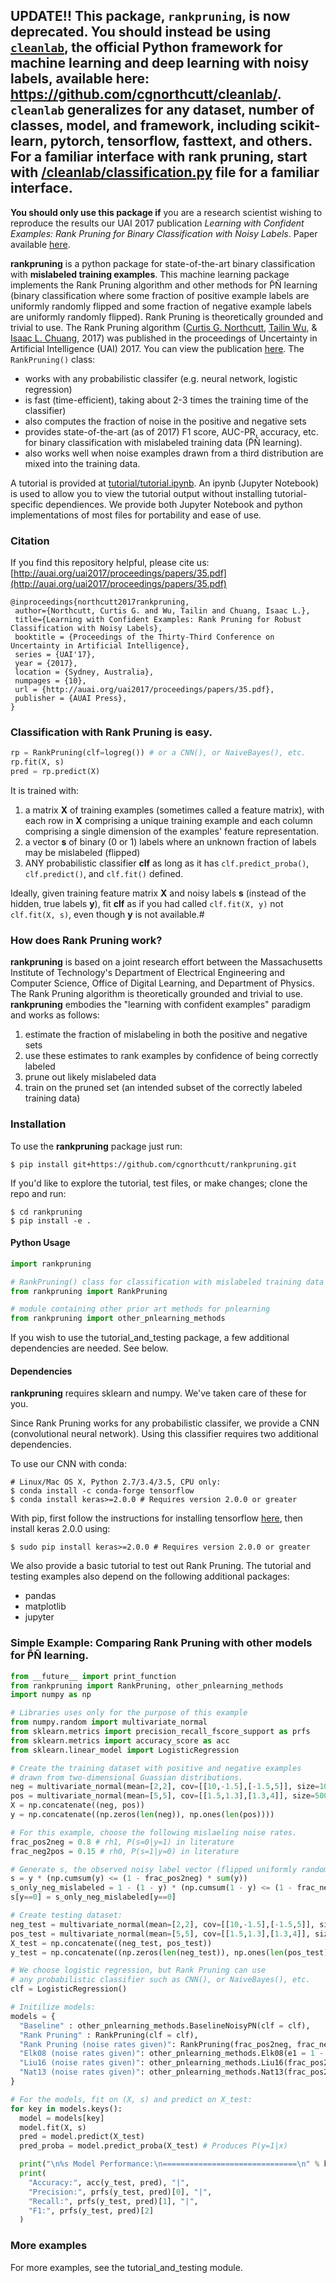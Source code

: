 ## UPDATE!! This package, `rankpruning`, is now deprecated. You should instead be using [`cleanlab`](https://github.com/cgnorthcutt/cleanlab/), the official Python framework for machine learning and deep learning with noisy labels, available here: https://github.com/cgnorthcutt/cleanlab/. `cleanlab` generalizes for any dataset, number of classes, model, and framework, including scikit-learn, pytorch, tensorflow, fasttext, and others. For a familiar interface with rank pruning, start with [/cleanlab/classification.py](https://github.com/cgnorthcutt/cleanlab/blob/master/cleanlab/classification.py) file for a familiar interface.

**You should only use this package if** you are a research scientist wishing to reproduce the results our UAI 2017 publication *Learning with Confident Examples: Rank Pruning for Binary Classification with Noisy Labels*. Paper available [here](http://auai.org/uai2017/proceedings/papers/35.pdf).



**rankpruning** is a python package for state-of-the-art binary classification with **mislabeled training examples**. This machine learning package implements the Rank Pruning algorithm and other methods for P̃Ñ learning (binary classification where some fraction of positive example labels are uniformly randomly flipped and some fraction of negative example labels are uniformly randomly flipped). Rank Pruning is theoretically grounded and trivial to use. The Rank Pruning algorithm ([Curtis G. Northcutt](http://www.curtisnorthcutt.com/), [Tailin Wu](http://cuaweb.mit.edu/Pages/Person/Page.aspx?PersonId=26273), & [Isaac L. Chuang](http://feynman.mit.edu/ike/homepage/index.html), 2017) was published in the proceedings of Uncertainty in Artificial Intelligence (UAI) 2017. You can view the publication [here](http://auai.org/uai2017/proceedings/papers/35.pdf). The `RankPruning()` class:
- works with any probabilistic classifer (e.g. neural network, logistic regression)
- is fast (time-efficient), taking about 2-3 times the training time of the classifier)
- also computes the fraction of noise in the positive and negative sets
- provides state-of-the-art (as of 2017) F1 score, AUC-PR, accuracy, etc. for binary classification with mislabeled training data (P̃Ñ learning).
- also works well when noise examples drawn from a third distribution are mixed into the training data.

A tutorial is provided at [tutorial/tutorial.ipynb](https://github.com/cgnorthcutt/rankpruning/blob/master/tutorial_and_testing/tutorial.ipynb). An ipynb (Jupyter Notebook) is used to allow you to view the tutorial output without installing tutorial-specific dependiences. We provide both Jupyter Notebook and python implementations of most files for portability and ease of use.

### Citation

If you find this repository helpful, please cite us: [http://auai.org/uai2017/proceedings/papers/35.pdf](http://auai.org/uai2017/proceedings/papers/35.pdf)

```
@inproceedings{northcutt2017rankpruning,
 author={Northcutt, Curtis G. and Wu, Tailin and Chuang, Isaac L.},
 title={Learning with Confident Examples: Rank Pruning for Robust Classification with Noisy Labels},
 booktitle = {Proceedings of the Thirty-Third Conference on Uncertainty in Artificial Intelligence},
 series = {UAI'17},
 year = {2017},
 location = {Sydney, Australia},
 numpages = {10},
 url = {http://auai.org/uai2017/proceedings/papers/35.pdf},
 publisher = {AUAI Press},
} 
```

### Classification with Rank Pruning is easy.

```python
rp = RankPruning(clf=logreg()) # or a CNN(), or NaiveBayes(), etc.
rp.fit(X, s)
pred = rp.predict(X)
``` 

It is trained with:
1. a matrix **X** of training examples (sometimes called a feature matrix), with each row in **X** comprising a unique training example and each column comprising a single dimension of the examples' feature representation.
2. a vector **s** of binary (0 or 1) labels where an unknown fraction of labels may be mislabeled (flipped)
3. ANY probabilistic classifier **clf** as long as it has `clf.predict_proba()`, `clf.predict()`, and `clf.fit()` defined. 

Ideally, given training feature matrix **X** and noisy labels **s** (instead of the hidden, true labels **y**), fit **clf** as if you had called `clf.fit(X, y)` not `clf.fit(X, s)`, even though **y** is not available.#

### How does Rank Pruning work?

**rankpruning** is based on a joint research effort between the Massachusetts Institute of Technology's Department of Electrical Engineering and Computer Science, Office of Digital Learning, and Department of Physics. The Rank Pruning algorithm is theoretically grounded and trivial to use. **rankpruning** embodies the "learning with confident examples" paradigm and works as follows:
1. estimate the fraction of mislabeling in both the positive and negative sets
2. use these estimates to rank examples by confidence of being correctly labeled
3. prune out likely mislabeled data
4. train on the pruned set (an intended subset of the correctly labeled training data)   

### Installation

To use the **rankpruning** package just run:

```
$ pip install git+https://github.com/cgnorthcutt/rankpruning.git
```

If you'd like to explore the tutorial, test files, or make changes; clone the repo and run:

```
$ cd rankpruning
$ pip install -e .
```

#### Python Usage

```python
import rankpruning

# RankPruning() class for classification with mislabeled training data
from rankpruning import RankPruning

# module containing other prior art methods for pnlearning
from rankpruning import other_pnlearning_methods
```

If you wish to use the tutorial_and_testing package, a few additional dependencies are needed. See below.

#### Dependencies

**rankpruning** requires sklearn and numpy. We've taken care of these for you. 

Since Rank Pruning works for any probabilistic classifer, we provide a CNN (convolutional neural network). Using this classifier requires two additional dependencies. 

To use our CNN with conda:

```
# Linux/Mac OS X, Python 2.7/3.4/3.5, CPU only:
$ conda install -c conda-forge tensorflow
$ conda install keras>=2.0.0 # Requires version 2.0.0 or greater
```

With pip, first follow the instructions for installing tensorflow [here](https://www.tensorflow.org/versions/r0.10/get_started/os_setup#pip_installation), then install keras 2.0.0 using: 

```
$ sudo pip install keras>=2.0.0 # Requires version 2.0.0 or greater
```

We also provide a basic tutorial to test out Rank Pruning. The tutorial and testing examples also depend on the following additional packages:
- pandas
- matplotlib
- jupyter


### Simple Example: Comparing Rank Pruning with other models for P̃Ñ learning.

```python
from __future__ import print_function
from rankpruning import RankPruning, other_pnlearning_methods
import numpy as np

# Libraries uses only for the purpose of this example
from numpy.random import multivariate_normal
from sklearn.metrics import precision_recall_fscore_support as prfs
from sklearn.metrics import accuracy_score as acc
from sklearn.linear_model import LogisticRegression

# Create the training dataset with positive and negative examples
# drawn from two-dimensional Guassian distributions.
neg = multivariate_normal(mean=[2,2], cov=[[10,-1.5],[-1.5,5]], size=1000)
pos = multivariate_normal(mean=[5,5], cov=[[1.5,1.3],[1.3,4]], size=500)
X = np.concatenate((neg, pos))
y = np.concatenate((np.zeros(len(neg)), np.ones(len(pos))))

# For this example, choose the following mislaeling noise rates.
frac_pos2neg = 0.8 # rh1, P(s=0|y=1) in literature
frac_neg2pos = 0.15 # rh0, P(s=1|y=0) in literature

# Generate s, the observed noisy label vector (flipped uniformly randomly with noise rates).
s = y * (np.cumsum(y) <= (1 - frac_pos2neg) * sum(y))
s_only_neg_mislabeled = 1 - (1 - y) * (np.cumsum(1 - y) <= (1 - frac_neg2pos) * sum(1 - y))
s[y==0] = s_only_neg_mislabeled[y==0]

# Create testing dataset:
neg_test = multivariate_normal(mean=[2,2], cov=[[10,-1.5],[-1.5,5]], size=2000)
pos_test = multivariate_normal(mean=[5,5], cov=[[1.5,1.3],[1.3,4]], size=1000)
X_test = np.concatenate((neg_test, pos_test))
y_test = np.concatenate((np.zeros(len(neg_test)), np.ones(len(pos_test))))

# We choose logistic regression, but Rank Pruning can use 
# any probabilistic classifier such as CNN(), or NaiveBayes(), etc.
clf = LogisticRegression()

# Initilize models: 
models = {
  "Baseline" : other_pnlearning_methods.BaselineNoisyPN(clf = clf),
  "Rank Pruning" : RankPruning(clf = clf),
  "Rank Pruning (noise rates given)": RankPruning(frac_pos2neg, frac_neg2pos, clf = clf),
  "Elk08 (noise rates given)": other_pnlearning_methods.Elk08(e1 = 1 - frac_pos2neg, clf = clf),
  "Liu16 (noise rates given)": other_pnlearning_methods.Liu16(frac_pos2neg, frac_neg2pos, clf = clf),
  "Nat13 (noise rates given)": other_pnlearning_methods.Nat13(frac_pos2neg, frac_neg2pos, clf = clf),
}

# For the models, fit on (X, s) and predict on X_test:
for key in models.keys():
  model = models[key]
  model.fit(X, s)
  pred = model.predict(X_test)
  pred_proba = model.predict_proba(X_test) # Produces P(y=1|x)

  print("\n%s Model Performance:\n==============================\n" % key)
  print(
    "Accuracy:", acc(y_test, pred), "|", 
    "Precision:", prfs(y_test, pred)[0], "|", 
    "Recall:", prfs(y_test, pred)[1], "|",
    "F1:", prfs(y_test, pred)[2]
  )
```

### More examples

For more examples, see the tutorial_and_testing module.
